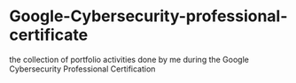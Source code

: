 # Google-Cybersecurity-professional-certificate
the collection of portfolio activities done by me during the Google Cybersecurity Professional Certification
